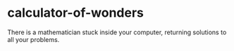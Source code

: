 # calculator-of-wonders
There is a mathematician stuck inside your computer, returning solutions to all your problems.
